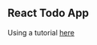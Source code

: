 ##  React Todo App

Using a tutorial [here](https://medium.com/@collardeau/a-committed-guide-to-reactjs-47c0371df3ab)
